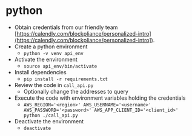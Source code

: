 # python
* Obtain credentials from our friendly team [https://calendly.com/blockpliance/personalized-intro](https://calendly.com/blockpliance/personalized-intro]).
* Create a python environment
  * ```python -v venv api_env```
* Activate the environment
  * ```source api_env/bin/activate```
* Install dependencies
  * ```pip install -r requirements.txt```
* Review the code in ```call_api.py```
  * Optionally change the addresses to query
* Execute the code with environment variables holding the credentials
  * ```AWS_REGION='<region>' AWS_USERNAME='<username>' AWS_PASSWORD='<password>' AWS_APP_CLIENT_ID='<client_id>' python ./call_api.py```
* Deactivate the environment
  * ```deactivate```

